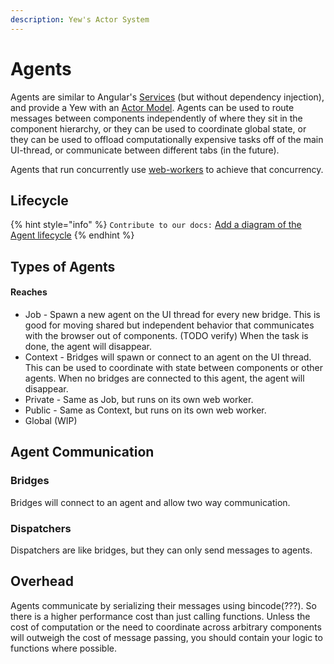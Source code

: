 ```yaml
---
description: Yew's Actor System
---
```


# Agents

Agents are similar to Angular's [Services](https://angular.io/guide/architecture-services) \(but without dependency injection\), and provide a Yew with an [Actor Model](https://en.wikipedia.org/wiki/Actor_model). Agents can be used to route messages between components independently of where they sit in the component hierarchy, or they can be used to coordinate global state, or they can be used to offload computationally expensive tasks off of the main UI-thread, or communicate between different tabs \(in the future\).

Agents that run concurrently use [web-workers](https://developer.mozilla.org/en-US/docs/Web/API/Web_Workers_API/Using_web_workers) to achieve that concurrency.

## Lifecycle

{% hint style="info" %}
`Contribute to our docs:` [Add a diagram of the Agent lifecycle](https://github.com/yewstack/docs/issues/23)
{% endhint %}

## Types of Agents

#### Reaches

* Job - Spawn a new agent on the UI thread for every new bridge. This is good for moving shared but independent behavior that communicates with the browser out of components. \(TODO verify\) When the task is done, the agent will disappear.
* Context - Bridges will spawn or connect to an agent on the UI thread. This can be used to coordinate with state between components or other agents. When no bridges are connected to this agent, the agent will disappear.
* Private - Same as Job, but runs on its own web worker. 
* Public - Same as Context, but runs on its own web worker.
* Global \(WIP\)

## Agent Communication

### Bridges

Bridges will connect to an agent and allow two way communication.

### Dispatchers

Dispatchers are like bridges, but they can only send messages to agents.

## Overhead

Agents communicate by serializing their messages using bincode\(???\). So there is a higher performance cost than just calling functions. Unless the cost of computation or the need to coordinate across arbitrary components will outweigh the cost of message passing, you should contain your logic to functions where possible.

